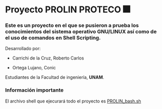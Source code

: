 # Proyecto PROLIN PROTECO :fireworks:
### Este es un proyecto en el que se pusieron a prueba los conocimientos del sistema operativo GNU/LINUX así como de el uso de comandos en Shell Scripting.

Desarrollado por:

- Carrichi de la Cruz, Roberto Carlos

- Ortega Lujano, Conic

Estudiantes de la Facultad de ingeniería, **UNAM**.

### Información importante

El archivo shell que ejecurará todo el proyecto es [PROLIN_bash.sh](./PROLIN_bash.sh)
